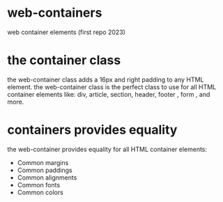 # web-containers
web container elements (first repo 2023)

# the container class
the web-container class adds a 16px and right padding to any HTML element.
the web-container class is the perfect class to use for all HTML container elements like:
div, article, section, header, footer , form , and more.
 
# containers provides equality
the web-container provides equality for all HTML container elements:
- Common margins
- Common paddings
- Common alignments
- Common fonts
- Common colors
